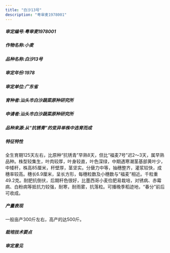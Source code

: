 ```yaml
---
title: "白沙13号"
description: "粤审麦1978001"
---
```

##### 审定编号:粤审麦1978001

##### 作物名称:小麦

##### 品种名称:白沙13号

##### 审定年份:1978

##### 审定单位:广东省

##### 育种者:汕头市白沙蔬菜原种研究所

##### 申请者:汕头市白沙蔬菜原种研究所

##### 品种来源:从“抗锈青”的变异单株中选育而成

##### 特征特性
全生育期125天左右，比原种“抗锈青”早熟8天，但比“福麦7号”迟2～3天，属早熟品种。株型较集生，叶肉较厚，叶身较直，叶色深绿，中期遇寒潮茎基部黄叶少，中矮秆，株高85厘米，秆壁厚，茎坚实。分蘖力中等，抽穗整齐，灌浆较快，成穗率较高。穗长6.9厘米，呈长方形，每穗粒数及小穗数与“福麦”相近。千粒重49.2克。耐肥抗倒伏，后期秆色很好，比墨西哥小麦俭肥易栽培，对锈病、赤霉病、白粉病等抵抗力较强，耐寒，耐雨雾，抗落粒。可播晚季稻迹地，“春分”前后可收成。

##### 产量表现
一般亩产300斤左右，高产的达500斤。

##### 栽培技术要点
 

##### 审定意见

